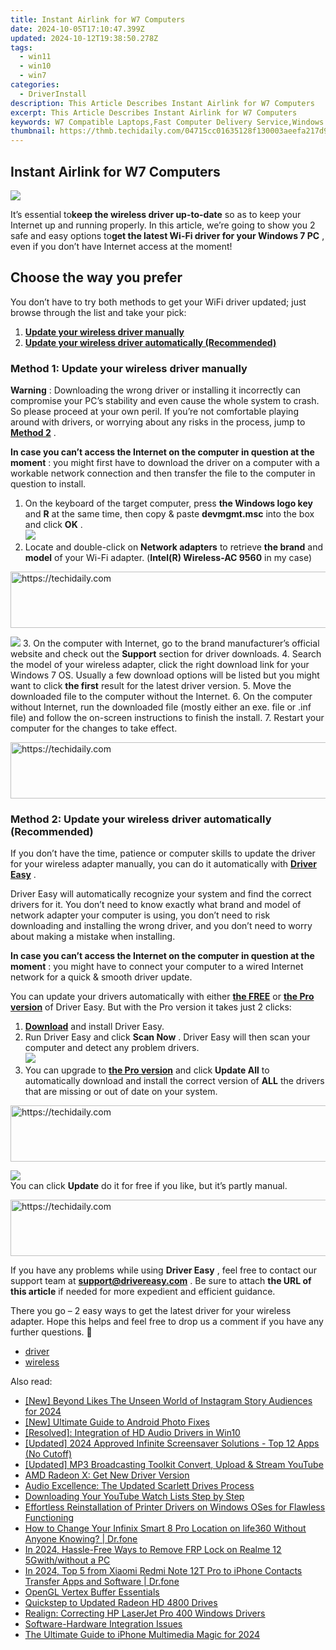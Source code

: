 ```yaml
---
title: Instant Airlink for W7 Computers
date: 2024-10-05T17:10:47.399Z
updated: 2024-10-12T19:38:50.278Z
tags:
  - win11
  - win10
  - win7
categories:
  - DriverInstall
description: This Article Describes Instant Airlink for W7 Computers
excerpt: This Article Describes Instant Airlink for W7 Computers
keywords: W7 Compatible Laptops,Fast Computer Delivery Service,Windows 7 Supported Devices,Quick PC Delivery for W7 Users,Windows 7 Compatible Airlink Services,Rapid Tech Support for W7 Systems,Windows 7 Online Shopping Assistance
thumbnail: https://thmb.techidaily.com/04715cc01635128f130003aeefa217d9440724157165604a4668d27f41792057.jpeg
---
```


## Instant Airlink for W7 Computers

![](https://images.drivereasy.com/wp-content/uploads/2018/11/img_5bffbfe02ba91.jpg)

 It’s essential to**keep the wireless driver up-to-date** so as to keep your Internet up and running properly. In this article, we’re going to show you 2 safe and easy options to**get the latest Wi-Fi driver for your Windows 7 PC** , even if you don’t have Internet access at the moment!

## Choose the way you prefer

 You don’t have to try both methods to get your WiFi driver updated; just browse through the list and take your pick:

1. [**Update your wireless driver manually**](#M1)
2. [**Update your wireless driver automatically (Recommended)**](#M2)

### Method 1: Update your wireless driver manually

**Warning** : Downloading the wrong driver or installing it incorrectly can compromise your PC’s stability and even cause the whole system to crash. So please proceed at your own peril. If you’re not comfortable playing around with drivers, or worrying about any risks in the process, jump to [**Method 2**](#M2) .

 **In case you can’t access the Internet on the computer in question at the moment** : you might first have to download the driver on a computer with a workable network connection and then transfer the file to the computer in question to install.

1. On the keyboard of the target computer, press **the Windows logo key**  and   **R** at the same time, then copy & paste **devmgmt.msc**  into the box and click **OK**  .  
![](https://images.drivereasy.com/wp-content/uploads/2018/07/img_5b50135d9ffd2.jpg)
2. Locate and double-click on **Network adapters** to retrieve **the brand** and **model** of your Wi-Fi adapter. (**Intel(R) Wireless-AC 9560** in my case)  

<!-- affiliate ads begin -->
<a href="https://appsumo.8odi.net/c/5597632/2037350/7443" target="_top" id="2037350">
  <img src="//a.impactradius-go.com/display-ad/7443-2037350" border="0" alt="https://techidaily.com" width="728" height="90"/>
</a>
<img height="0" width="0" src="https://appsumo.8odi.net/i/5597632/2037350/7443" style="position:absolute;visibility:hidden;" border="0" />
<!-- affiliate ads end -->

![](https://images.drivereasy.com/wp-content/uploads/2018/07/img_5b5558876b204.jpg)
3. On the computer with Internet, go to the brand manufacturer’s official website and check out the **Support** section for driver downloads.
4. Search the model of your wireless adapter, click the right download link for your Windows 7 OS. Usually a few download options will be listed but you might want to click **the first** result for the latest driver version.
5. Move the downloaded file to the computer without the Internet.
6. On the computer without Internet, run the downloaded file (mostly either an exe. file or .inf file) and follow the on-screen instructions to finish the install.
7. Restart your computer for the changes to take effect.

<!-- affiliate ads begin -->
<a href="https://appsumo.8odi.net/c/5597632/2037334/7443" target="_top" id="2037334">
  <img src="//a.impactradius-go.com/display-ad/7443-2037334" border="0" alt="https://techidaily.com" width="728" height="90"/>
</a>
<img height="0" width="0" src="https://appsumo.8odi.net/i/5597632/2037334/7443" style="position:absolute;visibility:hidden;" border="0" />
<!-- affiliate ads end -->

### Method 2: Update your wireless driver automatically (Recommended)

 If you don’t have the time, patience or computer skills to update the driver for your wireless adapter  manually, you can do it automatically with **[Driver Easy](https://tools.techidaily.com/drivereasy/download/)**  .

 Driver Easy will automatically recognize your system and find the correct drivers for it. You don’t need to know exactly what brand and model of network adapter your computer is using, you don’t need to risk downloading and installing the wrong driver, and you don’t need to worry about making a mistake when installing.

 **In case you can’t access the Internet on the computer in question at the moment** : you might have to connect your computer to a wired Internet network for a quick & smooth driver update.

 You can update your drivers automatically with either **[the FREE](https://tools.techidaily.com/drivereasy/download/)**  or **[the Pro version](https://tools.techidaily.com/drivereasy/download/)**  of Driver Easy. But with the Pro version it takes just 2 clicks:

1. [**Download**](https://tools.techidaily.com/drivereasy/download/) and install Driver Easy.
2. Run Driver Easy and click **Scan Now** . Driver Easy will then scan your computer and detect any problem drivers.  
![](https://images.drivereasy.com/wp-content/uploads/2018/07/img_5b3b19bf43ece.jpg)
3. You can upgrade to **[the Pro version](https://tools.techidaily.com/drivereasy/download/)**  and click **Update All** to automatically download and install the correct version of **ALL**  the drivers that are missing or out of date on your system.  

<!-- affiliate ads begin -->
<a href="https://25home.pxf.io/c/5597632/2148649/16836" target="_top" id="2148649">
  <img src="//a.impactradius-go.com/display-ad/16836-2148649" border="0" alt="https://techidaily.com" width="720" height="90"/>
</a>
<img height="0" width="0" src="https://25home.pxf.io/i/5597632/2148649/16836" style="position:absolute;visibility:hidden;" border="0" />
<!-- affiliate ads end -->

![](https://images.drivereasy.com/wp-content/uploads/2018/07/img_5b5554ea9ba44.jpg)  
 You can click **Update** do it for free if you like, but it’s partly manual.

<!-- affiliate ads begin -->
<a href="https://aligracehair.sjv.io/c/5597632/2135375/19272" target="_top" id="2135375">
  <img src="//a.impactradius-go.com/display-ad/19272-2135375" border="0" alt="https://techidaily.com" width="728" height="90"/>
</a>
<img height="0" width="0" src="https://aligracehair.sjv.io/i/5597632/2135375/19272" style="position:absolute;visibility:hidden;" border="0" />
<!-- affiliate ads end -->

 If you have any problems while using **Driver Easy** , feel free to contact our support team at **<support@drivereasy.com>** . Be sure to attach **the URL of this article** if needed for more expedient and efficient guidance.

 There you go – 2 easy ways to get the latest driver for your wireless adapter. Hope this helps and feel free to drop us a comment if you have any further questions. 🙂

* [driver](https://tools.techidaily.com/drivereasy/download/)
* [wireless](https://tools.techidaily.com/drivereasy/download/)

<ins class="adsbygoogle"
     style="display:block"
     data-ad-format="autorelaxed"
     data-ad-client="ca-pub-7571918770474297"
     data-ad-slot="1223367746"></ins>

<ins class="adsbygoogle"
     style="display:block"
     data-ad-client="ca-pub-7571918770474297"
     data-ad-slot="8358498916"
     data-ad-format="auto"
     data-full-width-responsive="true"></ins>

<span class="atpl-alsoreadstyle">Also read:</span>
<div><ul>
<li><a href="https://instagram-videos.techidaily.com/new-beyond-likes-the-unseen-world-of-instagram-story-audiences-for-2024/"><u>[New] Beyond Likes The Unseen World of Instagram Story Audiences for 2024</u></a></li>
<li><a href="https://some-guidance.techidaily.com/new-ultimate-guide-to-android-photo-fixes/"><u>[New] Ultimate Guide to Android Photo Fixes</u></a></li>
<li><a href="https://driver-install.techidaily.com/resolved-integration-of-hd-audio-drivers-in-win10/"><u>[Resolved]: Integration of HD Audio Drivers in Win10</u></a></li>
<li><a href="https://screen-video-capture.techidaily.com/updated-2024-approved-infinite-screensaver-solutions-top-12-apps-no-cutoff/"><u>[Updated] 2024 Approved Infinite Screensaver Solutions - Top 12 Apps (No Cutoff)</u></a></li>
<li><a href="https://youtube-lab.techidaily.com/ed-mp3-broadcasting-toolkit-convert-upload-and-stream-youtube/"><u>[Updated] MP3 Broadcasting Toolkit Convert, Upload & Stream YouTube</u></a></li>
<li><a href="https://driver-install.techidaily.com/amd-radeon-x-get-new-driver-version/"><u>AMD Radeon X: Get New Driver Version</u></a></li>
<li><a href="https://driver-install.techidaily.com/audio-excellence-the-updated-scarlett-drives-process/"><u>Audio Excellence: The Updated Scarlett Drives Process</u></a></li>
<li><a href="https://youtube-docs.techidaily.com/oading-your-youtube-watch-lists-step-by-step/"><u>Downloading Your YouTube Watch Lists Step by Step</u></a></li>
<li><a href="https://driver-install.techidaily.com/effortless-reinstallation-of-printer-drivers-on-windows-oses-for-flawless-functioning/"><u>Effortless Reinstallation of Printer Drivers on Windows OSes for Flawless Functioning</u></a></li>
<li><a href="https://review-topics.techidaily.com/how-to-change-your-infinix-smart-8-pro-location-on-life360-without-anyone-knowing-drfone-by-drfone-virtual-android/"><u>How to Change Your Infinix Smart 8 Pro Location on life360 Without Anyone Knowing? | Dr.fone</u></a></li>
<li><a href="https://bypass-frp.techidaily.com/in-2024-hassle-free-ways-to-remove-frp-lock-on-realme-12-5gwithwithout-a-pc-by-drfone-android/"><u>In 2024, Hassle-Free Ways to Remove FRP Lock on Realme 12 5Gwith/without a PC</u></a></li>
<li><a href="https://android-transfer.techidaily.com/in-2024-top-5-from-xiaomi-redmi-note-12t-pro-to-iphone-contacts-transfer-apps-and-software-drfone-by-drfone-transfer-from-android-transfer-from-android/"><u>In 2024, Top 5 from Xiaomi Redmi Note 12T Pro to iPhone Contacts Transfer Apps and Software | Dr.fone</u></a></li>
<li><a href="https://driver-install.techidaily.com/opengl-vertex-buffer-essentials/"><u>OpenGL Vertex Buffer Essentials</u></a></li>
<li><a href="https://driver-install.techidaily.com/quickstep-to-updated-radeon-hd-4800-drives/"><u>Quickstep to Updated Radeon HD 4800 Drives</u></a></li>
<li><a href="https://driver-install.techidaily.com/realign-correcting-hp-laserjet-pro-400-windows-drivers/"><u>Realign: Correcting HP LaserJet Pro 400 Windows Drivers</u></a></li>
<li><a href="https://driver-install.techidaily.com/software-hardware-integration-issues/"><u>Software-Hardware Integration Issues</u></a></li>
<li><a href="https://some-guidance.techidaily.com/the-ultimate-guide-to-iphone-multimedia-magic-for-2024/"><u>The Ultimate Guide to iPhone Multimedia Magic for 2024</u></a></li>
</ul></div>

